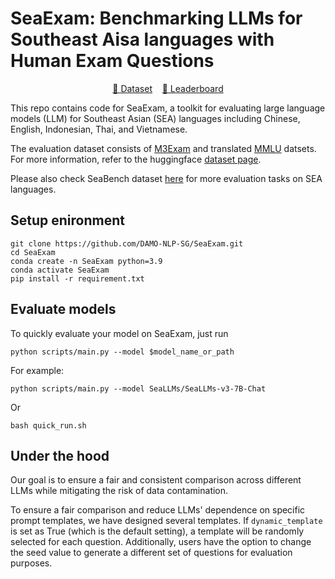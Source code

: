 # SeaExam: Benchmarking LLMs for Southeast Aisa languages with Human Exam Questions

<p align="center">
<a href="https://huggingface.co/datasets/SeaLLMs/SeaExam" target="_blank" rel="noopener"> 🤗 Dataset</a>
&nbsp;&nbsp;
<a href="https://huggingface.co/spaces/SeaLLMs/LLM_Leaderboard_for_SEA" target="_blank" rel="noopener"> 🤗 Leaderboard</a>
</p>

This repo contains code for SeaExam, a toolkit for evaluating large language models (LLM) for Southeast Asian (SEA) languages including Chinese, English, Indonesian, Thai, and Vietnamese.

The evaluation dataset consists of [M3Exam](https://github.com/DAMO-NLP-SG/M3Exam) and translated [MMLU](https://github.com/hendrycks/test) datsets. For more information, refer to the huggingface [dataset page](https://huggingface.co/datasets/SeaLLMs/SeaExam).

Please also check SeaBench dataset [here](https://github.com/DAMO-NLP-SG/SeaBench) for more evaluation tasks on SEA languages.

## Setup enironment
```
git clone https://github.com/DAMO-NLP-SG/SeaExam.git
cd SeaExam
conda create -n SeaExam python=3.9
conda activate SeaExam
pip install -r requirement.txt
```

## Evaluate models

To quickly evaluate your model on SeaExam, just run 
```
python scripts/main.py --model $model_name_or_path
```

For example: 
```
python scripts/main.py --model SeaLLMs/SeaLLMs-v3-7B-Chat
```
Or 
```
bash quick_run.sh
```

## Under the hood

Our goal is to ensure a fair and consistent comparison across different LLMs while mitigating the risk of data contamination. 

To ensure a fair comparison and reduce LLMs' dependence on specific prompt templates, we have designed several templates. If `dynamic_template` is set as True (which is the default setting), a template will be randomly selected for each question. Additionally, users have the option to change the seed value to generate a different set of questions for evaluation purposes.